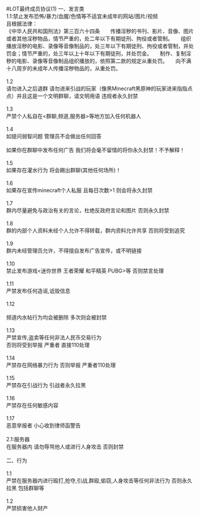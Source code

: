 #LOT最终成员协议(1)
一、发言类<br>
1.1:禁止发布恐怖/暴力/血腥/色情等不适宜未成年的网站/图片/视频<br>
且根据法律：<br>
《中华人民共和国刑法》第三百六十四条　　传播淫秽的书刊、影片、音像、图片或者其他淫秽物品，情节严重的，处二年以下有期徒刑、拘役或者管制。　　组织播放淫秽的电影、录像等音像制品的，处三年以下有期徒刑、拘役或者管制，并处罚金；情节严重的，处三年以上十年以下有期徒刑，并处罚金。　　制作、复制淫秽的电影、录像等音像制品组织播放的，依照第二款的规定从重处罚。　　向不满十八周岁的未成年人传播淫秽物品的，从重处罚。<br>
<br>
1.2<br>
请勿进入之后退群 请勿进来引战的玩家（像黑Minecraft黑原神的玩家进来指指点点）并且这是一个文明群聊，请文明用语 违规者永久封禁<br>
<br>
1.3<br>
严禁个人私自在<群聊,频道,服务器>等地方加入任何机器人<br>
<br>
1.4<br>
如提问弱智问题 管理员不会做出任何回答<br>
<br>
如果你在群聊中发布任何广告 我们将会毫不留情的将你永久封禁！不予解释！<br>
<br>
1.5<br>
如果存在灌水行为 将会踢出群聊(其他任何场所)！<br>
<br>
1.6<br>
如果存在宣传minecraft个人私服 且每日次数>1 则会将永久封禁<br>
<br>
1.7<br>
群内尽量避免与政治有关的言论，杜绝反政府言论和图片 否则永久封禁<br>
<br>
1.8<br>
群的内部个人资料未经个人允许不得转载，群内资料允许共享 否则将受到追究<br>
<br>
1.9<br>
群内未经管理员允许，不得擅自发布广告宣传，或不明链接<br>
<br>
1.10<br>
禁止发布游戏<迷你世界 王者荣耀 和平精英 PUBG>等 否则禁言处理<br>
<br>
1.11<br>
严禁发布任何造谣,诋毁信息<br>
<br>
1.12<br>
<br>
频道内水帖行为均会被删除 多次则会被封禁<br>
<br>
1.13<br>
严禁宣传,盗卖等任何非法人民币交易行为<br>
否则将受到举报 严重者 直接110处理<br>
<br>
1.14<br>
严禁存在网络暴力行为 否则举报 严重者110处理<br>
<br>
1.15<br>
严禁存在引战行为 引战者永久拉黑<br>
<br>
1.16<br>
严禁存在任何敏感内容<br>
<br>
1.17<br>
恶意举报者 小心收到律师函警告<br>
<br>
2.1:服务器<br>
在服务器内 请勿辱骂他人或进行人身攻击 否则封禁<br>
<br>
二、行为<br>
<br>
1.1<br>
严禁在服务器内进行殴打,抢夺,引战,群殴,偷窃,人身攻击等任何非法行为 否则永久拉黑 包括群聊等<br>
<br>
1.2<br>
严禁损害他人财产<br>
<br>
